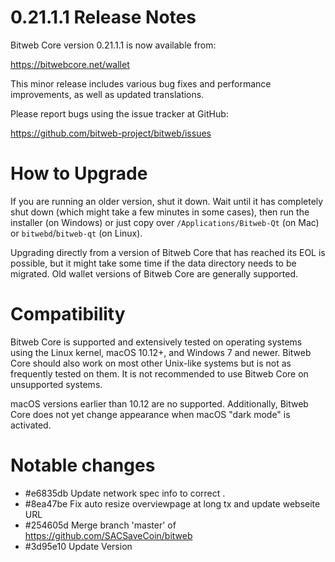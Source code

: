 0.21.1.1 Release Notes
====================

Bitweb Core version 0.21.1.1 is now available from:

  <https://bitwebcore.net/wallet>

This minor release includes various bug fixes and performance
improvements, as well as updated translations.

Please report bugs using the issue tracker at GitHub:

  <https://github.com/bitweb-project/bitweb/issues>


How to Upgrade
==============

If you are running an older version, shut it down. Wait until it has completely
shut down (which might take a few minutes in some cases), then run the
installer (on Windows) or just copy over `/Applications/Bitweb-Qt` (on Mac)
or `bitwebd`/`bitweb-qt` (on Linux).

Upgrading directly from a version of Bitweb Core that has reached its EOL is
possible, but it might take some time if the data directory needs to be migrated. Old
wallet versions of Bitweb Core are generally supported.

Compatibility
==============

Bitweb Core is supported and extensively tested on operating systems
using the Linux kernel, macOS 10.12+, and Windows 7 and newer.  Bitweb
Core should also work on most other Unix-like systems but is not as
frequently tested on them.  It is not recommended to use Bitweb Core on
unsupported systems.

macOS versions earlier than 10.12 are no supported. 
Additionally, Bitweb Core does not yet change appearance
when macOS "dark mode" is activated.

Notable changes
===============
 
- #e6835db Update network spec info to correct .
- #8ea47be Fix auto resize overviewpage at long tx and update webseite URL
- #254605d Merge branch 'master' of https://github.com/SACSaveCoin/bitweb
- #3d95e10 Update Version
